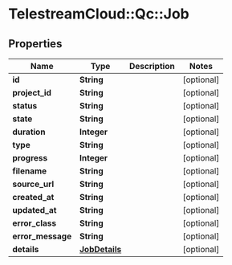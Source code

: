 # TelestreamCloud::Qc::Job

## Properties
Name | Type | Description | Notes
------------ | ------------- | ------------- | -------------
**id** | **String** |  | [optional] 
**project_id** | **String** |  | [optional] 
**status** | **String** |  | [optional] 
**state** | **String** |  | [optional] 
**duration** | **Integer** |  | [optional] 
**type** | **String** |  | [optional] 
**progress** | **Integer** |  | [optional] 
**filename** | **String** |  | [optional] 
**source_url** | **String** |  | [optional] 
**created_at** | **String** |  | [optional] 
**updated_at** | **String** |  | [optional] 
**error_class** | **String** |  | [optional] 
**error_message** | **String** |  | [optional] 
**details** | [**JobDetails**](JobDetails.md) |  | [optional] 


